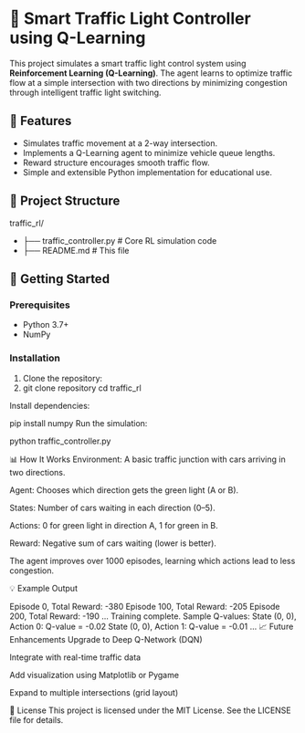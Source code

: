 # 🚦 Smart Traffic Light Controller using Q-Learning

This project simulates a smart traffic light control system using **Reinforcement Learning (Q-Learning)**. The agent learns to optimize traffic flow at a simple intersection with two directions by minimizing congestion through intelligent traffic light switching.

## 📌 Features

- Simulates traffic movement at a 2-way intersection.
- Implements a Q-Learning agent to minimize vehicle queue lengths.
- Reward structure encourages smooth traffic flow.
- Simple and extensible Python implementation for educational use.

## 📁 Project Structure

traffic_rl/
- ├── traffic_controller.py # Core RL simulation code
- ├── README.md # This file


## 🚀 Getting Started

### Prerequisites

- Python 3.7+
- NumPy

### Installation

1. Clone the repository:
2. 
   git clone repository
   cd traffic_rl
   
Install dependencies:

pip install numpy
Run the simulation:

python traffic_controller.py

📊 How It Works
Environment: A basic traffic junction with cars arriving in two directions.

Agent: Chooses which direction gets the green light (A or B).

States: Number of cars waiting in each direction (0–5).

Actions: 0 for green light in direction A, 1 for green in B.

Reward: Negative sum of cars waiting (lower is better).

The agent improves over 1000 episodes, learning which actions lead to less congestion.

💡 Example Output

Episode 0, Total Reward: -380
Episode 100, Total Reward: -205
Episode 200, Total Reward: -190
...
Training complete. Sample Q-values:
State (0, 0), Action 0: Q-value = -0.02
State (0, 0), Action 1: Q-value = -0.01
...
📈 Future Enhancements
Upgrade to Deep Q-Network (DQN)

Integrate with real-time traffic data

Add visualization using Matplotlib or Pygame

Expand to multiple intersections (grid layout)

📄 License
This project is licensed under the MIT License. See the LICENSE file for details.
